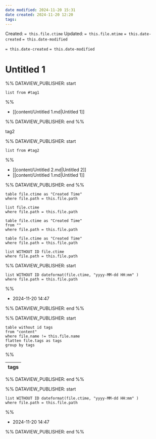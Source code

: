```yaml
---
date modified: 2024-11-20 15:31
date created: 2024-11-20 12:20
tags: 
---
```

Created:  `= this.file.ctime`
Updated: `= this.file.mtime`
`= this.date-created`
`= this.date-modified`

`= this.date-created`
`= this.date-modified`

# Untitled 1




%% DATAVIEW_PUBLISHER: start
```dataview
list from #tag1 
```
%%

- [[content/Untitled 1.md|Untitled 1]]

%% DATAVIEW_PUBLISHER: end %%



tag2


%% DATAVIEW_PUBLISHER: start
```dataview
list from #tag2 
```
%%

- [[content/Untitled 2.md|Untitled 2]]
- [[content/Untitled 1.md|Untitled 1]]

%% DATAVIEW_PUBLISHER: end %%







```dataview
table file.ctime as "Created Time"
where file.path = this.file.path
```

```dataview
list file.ctime 
where file.path = this.file.path
```

```dataview
table file.ctime as "Created Time"
from ""
where file.path = this.file.path

```

```dataview
table file.ctime as "Created Time"
where file.path = this.file.path
```

```dataview
list WITHOUT ID file.ctime
where file.path = this.file.path

```









%% DATAVIEW_PUBLISHER: start
```dataview
list WITHOUT ID dateformat(file.ctime, "yyyy-MM-dd HH:mm" )
where file.path = this.file.path
```
%%

- 2024-11-20 14:47

%% DATAVIEW_PUBLISHER: end %%




%% DATAVIEW_PUBLISHER: start
```dataview
table without id tags
from "content"
where file.name != this.file.name
flatten file.tags as tags
group by tags
```
%%

| tags                |
| ------------------- |


%% DATAVIEW_PUBLISHER: end %%




%% DATAVIEW_PUBLISHER: start
```dataview
list WITHOUT ID dateformat(file.ctime, "yyyy-MM-dd HH:mm" )
where file.path = this.file.path
```
%%

- 2024-11-20 14:47

%% DATAVIEW_PUBLISHER: end %%